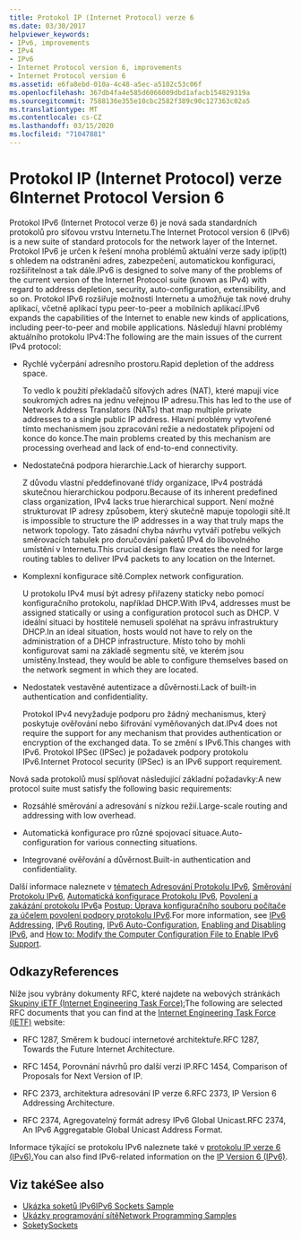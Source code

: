 ```yaml
---
title: Protokol IP (Internet Protocol) verze 6
ms.date: 03/30/2017
helpviewer_keywords:
- IPv6, improvements
- IPv4
- IPv6
- Internet Protocol version 6, improvements
- Internet Protocol version 6
ms.assetid: e6fa8ebd-010a-4c48-a5ec-a5102c53c06f
ms.openlocfilehash: 367db4fa4e585d6066009dbd1afacb154829319a
ms.sourcegitcommit: 7588136e355e10cbc2582f389c90c127363c02a5
ms.translationtype: MT
ms.contentlocale: cs-CZ
ms.lasthandoff: 03/15/2020
ms.locfileid: "71047881"
---
```

# <a name="internet-protocol-version-6"></a><span data-ttu-id="5f089-102">Protokol IP (Internet Protocol) verze 6</span><span class="sxs-lookup"><span data-stu-id="5f089-102">Internet Protocol Version 6</span></span>
<span data-ttu-id="5f089-103">Protokol IPv6 (Internet Protocol verze 6) je nová sada standardních protokolů pro síťovou vrstvu Internetu.</span><span class="sxs-lookup"><span data-stu-id="5f089-103">The Internet Protocol version 6 (IPv6) is a new suite of standard protocols for the network layer of the Internet.</span></span> <span data-ttu-id="5f089-104">Protokol IPv6 je určen k řešení mnoha problémů aktuální verze sady ip(ip(t) s ohledem na odstranění adres, zabezpečení, automatickou konfiguraci, rozšiřitelnost a tak dále.</span><span class="sxs-lookup"><span data-stu-id="5f089-104">IPv6 is designed to solve many of the problems of the current version of the Internet Protocol suite (known as IPv4) with regard to address depletion, security, auto-configuration, extensibility, and so on.</span></span> <span data-ttu-id="5f089-105">Protokol IPv6 rozšiřuje možnosti Internetu a umožňuje tak nové druhy aplikací, včetně aplikací typu peer-to-peer a mobilních aplikací.</span><span class="sxs-lookup"><span data-stu-id="5f089-105">IPv6 expands the capabilities of the Internet to enable new kinds of applications, including peer-to-peer and mobile applications.</span></span> <span data-ttu-id="5f089-106">Následují hlavní problémy aktuálního protokolu IPv4:</span><span class="sxs-lookup"><span data-stu-id="5f089-106">The following are the main issues of the current IPv4 protocol:</span></span>  
  
- <span data-ttu-id="5f089-107">Rychlé vyčerpání adresního prostoru.</span><span class="sxs-lookup"><span data-stu-id="5f089-107">Rapid depletion of the address space.</span></span>  
  
     <span data-ttu-id="5f089-108">To vedlo k použití překladačů síťových adres (NAT), které mapují více soukromých adres na jednu veřejnou IP adresu.</span><span class="sxs-lookup"><span data-stu-id="5f089-108">This has led to the use of Network Address Translators (NATs) that map multiple private addresses to a single public IP address.</span></span> <span data-ttu-id="5f089-109">Hlavní problémy vytvořené tímto mechanismem jsou zpracování režie a nedostatek připojení od konce do konce.</span><span class="sxs-lookup"><span data-stu-id="5f089-109">The main problems created by this mechanism are processing overhead and lack of end-to-end connectivity.</span></span>  
  
- <span data-ttu-id="5f089-110">Nedostatečná podpora hierarchie.</span><span class="sxs-lookup"><span data-stu-id="5f089-110">Lack of hierarchy support.</span></span>  
  
     <span data-ttu-id="5f089-111">Z důvodu vlastní předdefinované třídy organizace, IPv4 postrádá skutečnou hierarchickou podporu.</span><span class="sxs-lookup"><span data-stu-id="5f089-111">Because of its inherent predefined class organization, IPv4 lacks true hierarchical support.</span></span> <span data-ttu-id="5f089-112">Není možné strukturovat IP adresy způsobem, který skutečně mapuje topologii sítě.</span><span class="sxs-lookup"><span data-stu-id="5f089-112">It is impossible to structure the IP addresses in a way that truly maps the network topology.</span></span> <span data-ttu-id="5f089-113">Tato zásadní chyba návrhu vytváří potřebu velkých směrovacích tabulek pro doručování paketů IPv4 do libovolného umístění v Internetu.</span><span class="sxs-lookup"><span data-stu-id="5f089-113">This crucial design flaw creates the need for large routing tables to deliver IPv4 packets to any location on the Internet.</span></span>  
  
- <span data-ttu-id="5f089-114">Komplexní konfigurace sítě.</span><span class="sxs-lookup"><span data-stu-id="5f089-114">Complex network configuration.</span></span>  
  
     <span data-ttu-id="5f089-115">U protokolu IPv4 musí být adresy přiřazeny staticky nebo pomocí konfiguračního protokolu, například DHCP.</span><span class="sxs-lookup"><span data-stu-id="5f089-115">With IPv4, addresses must be assigned statically or using a configuration protocol such as DHCP.</span></span> <span data-ttu-id="5f089-116">V ideální situaci by hostitelé nemuseli spoléhat na správu infrastruktury DHCP.</span><span class="sxs-lookup"><span data-stu-id="5f089-116">In an ideal situation, hosts would not have to rely on the administration of a DHCP infrastructure.</span></span> <span data-ttu-id="5f089-117">Místo toho by mohli konfigurovat sami na základě segmentu sítě, ve kterém jsou umístěny.</span><span class="sxs-lookup"><span data-stu-id="5f089-117">Instead, they would be able to configure themselves based on the network segment in which they are located.</span></span>  
  
- <span data-ttu-id="5f089-118">Nedostatek vestavěné autentizace a důvěrnosti.</span><span class="sxs-lookup"><span data-stu-id="5f089-118">Lack of built-in authentication and confidentiality.</span></span>  
  
     <span data-ttu-id="5f089-119">Protokol IPv4 nevyžaduje podporu pro žádný mechanismus, který poskytuje ověřování nebo šifrování vyměňovaných dat.</span><span class="sxs-lookup"><span data-stu-id="5f089-119">IPv4 does not require the support for any mechanism that provides authentication or encryption of the exchanged data.</span></span> <span data-ttu-id="5f089-120">To se změní s IPv6.</span><span class="sxs-lookup"><span data-stu-id="5f089-120">This changes with IPv6.</span></span> <span data-ttu-id="5f089-121">Protokol IPSec (IPSec) je požadavek podpory protokolu IPv6.</span><span class="sxs-lookup"><span data-stu-id="5f089-121">Internet Protocol security (IPSec) is an IPv6 support requirement.</span></span>  
  
 <span data-ttu-id="5f089-122">Nová sada protokolů musí splňovat následující základní požadavky:</span><span class="sxs-lookup"><span data-stu-id="5f089-122">A new protocol suite must satisfy the following basic requirements:</span></span>  
  
- <span data-ttu-id="5f089-123">Rozsáhlé směrování a adresování s nízkou režií.</span><span class="sxs-lookup"><span data-stu-id="5f089-123">Large-scale routing and addressing with low overhead.</span></span>  
  
- <span data-ttu-id="5f089-124">Automatická konfigurace pro různé spojovací situace.</span><span class="sxs-lookup"><span data-stu-id="5f089-124">Auto-configuration for various connecting situations.</span></span>  
  
- <span data-ttu-id="5f089-125">Integrované ověřování a důvěrnost.</span><span class="sxs-lookup"><span data-stu-id="5f089-125">Built-in authentication and confidentiality.</span></span>  
  
 <span data-ttu-id="5f089-126">Další informace naleznete v [tématech Adresování Protokolu IPv6](ipv6-addressing.md), [Směrování Protokolu IPv6](ipv6-routing.md), [Automatická konfigurace Protokolu IPv6](ipv6-auto-configuration.md), [Povolení a zakázání protokolu IPv6](enabling-and-disabling-ipv6.md)a [Postup: Úprava konfiguračního souboru počítače za účelem povolení podpory protokolu IPv6](how-to-modify-the-computer-configuration-file-to-enable-ipv6-support.md).</span><span class="sxs-lookup"><span data-stu-id="5f089-126">For more information, see [IPv6 Addressing](ipv6-addressing.md), [IPv6 Routing](ipv6-routing.md), [IPv6 Auto-Configuration](ipv6-auto-configuration.md), [Enabling and Disabling IPv6](enabling-and-disabling-ipv6.md), and [How to: Modify the Computer Configuration File to Enable IPv6 Support](how-to-modify-the-computer-configuration-file-to-enable-ipv6-support.md).</span></span>  
  
## <a name="references"></a><span data-ttu-id="5f089-127">Odkazy</span><span class="sxs-lookup"><span data-stu-id="5f089-127">References</span></span>  
 <span data-ttu-id="5f089-128">Níže jsou vybrány dokumenty RFC, které najdete na webových stránkách [Skupiny iETF (Internet Engineering Task Force):](https://www.ietf.org/)</span><span class="sxs-lookup"><span data-stu-id="5f089-128">The following are selected RFC documents that you can find at the [Internet Engineering Task Force (IETF)](https://www.ietf.org/) website:</span></span>  
  
- <span data-ttu-id="5f089-129">RFC 1287, Směrem k budoucí internetové architektuře.</span><span class="sxs-lookup"><span data-stu-id="5f089-129">RFC 1287, Towards the Future Internet Architecture.</span></span>  
  
- <span data-ttu-id="5f089-130">RFC 1454, Porovnání návrhů pro další verzi IP.</span><span class="sxs-lookup"><span data-stu-id="5f089-130">RFC 1454, Comparison of Proposals for Next Version of IP.</span></span>  
  
- <span data-ttu-id="5f089-131">RFC 2373, architektura adresování IP verze 6.</span><span class="sxs-lookup"><span data-stu-id="5f089-131">RFC 2373, IP Version 6 Addressing Architecture.</span></span>  
  
- <span data-ttu-id="5f089-132">RFC 2374, Agregovatelný formát adresy IPv6 Global Unicast.</span><span class="sxs-lookup"><span data-stu-id="5f089-132">RFC 2374, An IPv6 Aggregatable Global Unicast Address Format.</span></span>  
  
 <span data-ttu-id="5f089-133">Informace týkající se protokolu IPv6 naleznete také v [protokolu IP verze 6 (IPv6).](https://docs.microsoft.com/previous-versions/windows/it-pro/windows-server-2008-R2-and-2008/dd379498%28v=ws.10%29)</span><span class="sxs-lookup"><span data-stu-id="5f089-133">You can also find IPv6-related information on the [IP Version 6 (IPv6)](https://docs.microsoft.com/previous-versions/windows/it-pro/windows-server-2008-R2-and-2008/dd379498%28v=ws.10%29).</span></span>  
  
## <a name="see-also"></a><span data-ttu-id="5f089-134">Viz také</span><span class="sxs-lookup"><span data-stu-id="5f089-134">See also</span></span>

- [<span data-ttu-id="5f089-135">Ukázka soketů IPv6</span><span class="sxs-lookup"><span data-stu-id="5f089-135">IPv6 Sockets Sample</span></span>](https://docs.microsoft.com/previous-versions/dotnet/netframework-3.0/ms180981%28v=vs.85%29)
- [<span data-ttu-id="5f089-136">Ukázky programování sítě</span><span class="sxs-lookup"><span data-stu-id="5f089-136">Network Programming Samples</span></span>](network-programming-samples.md)
- [<span data-ttu-id="5f089-137">Sokety</span><span class="sxs-lookup"><span data-stu-id="5f089-137">Sockets</span></span>](sockets.md)
